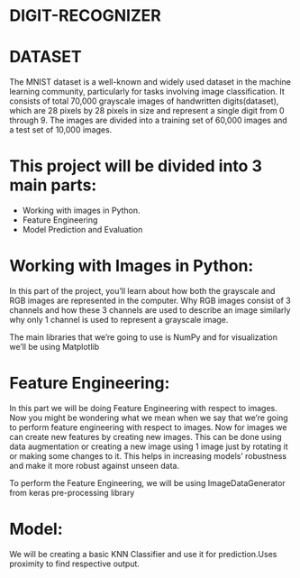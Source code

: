 # DIGIT-RECOGNIZER
# DATASET 
The MNIST dataset is a well-known and widely used dataset in the machine learning community, particularly for tasks involving image classification. It consists of total 70,000 grayscale images of handwritten digits(dataset), which are 28 pixels by 28 pixels in size and represent a single digit from 0 through 9. The images are divided into a training set of 60,000 images and a test set of 10,000 images. 
# This project will be divided into 3 main parts:

* Working with images in Python.
* Feature Engineering
* Model Prediction and Evaluation

# Working with Images in Python:

In this part of the project, you’ll learn about how both the grayscale and RGB images are represented in the computer. Why RGB images consist of 3 channels and how these 3 channels are used to describe an image similarly why only 1 channel is used to represent a grayscale image. 

The main libraries that we’re going to use is NumPy and for visualization we’ll be using Matplotlib


 

# Feature Engineering:

In this part we will be doing Feature Engineering with respect to images. Now you might be wondering what we mean when we say that we’re going to perform feature engineering with respect to images. Now for images we can create new features by creating new images. This can be done using data augmentation or creating a new image using 1 image just by rotating it or making some changes to it. This helps in increasing models’ robustness and make it more robust against unseen data.

To perform the Feature Engineering, we will be using ImageDataGenerator from keras pre-processing library

 

# Model:

We will be creating a basic KNN Classifier and use it for prediction.Uses proximity to find respective output.
